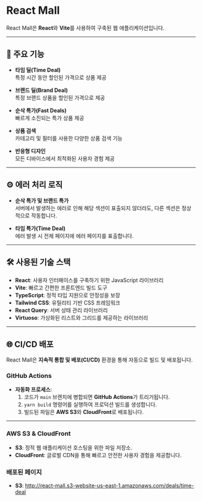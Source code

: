 # React Mall

React Mall은 **React**와 **Vite**를 사용하여 구축된 웹 애플리케이션입니다.

---

## 📌 주요 기능

- **타임 딜(Time Deal)**  
  특정 시간 동안 할인된 가격으로 상품 제공

- **브랜드 딜(Brand Deal)**  
  특정 브랜드 상품을 할인된 가격으로 제공

- **순삭 특가(Fast Deals)**  
  빠르게 소진되는 특가 상품 제공

- **상품 검색**  
  카테고리 및 필터를 사용한 다양한 상품 검색 기능

- **반응형 디자인**  
  모든 디바이스에서 최적화된 사용자 경험 제공

---

## ⚙️ 에러 처리 로직

- **순삭 특가 및 브랜드 특가**  
  서버에서 발생하는 에러로 인해 해당 섹션이 표출되지 않더라도, 다른 섹션은 정상적으로 작동합니다.

- **타임 특가(Time Deal)**  
  에러 발생 시 전체 페이지에 에러 페이지를 표출합니다.

---

## 🛠️ 사용된 기술 스택

- **React**: 사용자 인터페이스를 구축하기 위한 JavaScript 라이브러리
- **Vite**: 빠르고 간편한 프론트엔드 빌드 도구
- **TypeScript**: 정적 타입 지원으로 안정성을 보장
- **Tailwind CSS**: 유틸리티 기반 CSS 프레임워크
- **React Query**: 서버 상태 관리 라이브러리
- **Virtuoso**: 가상화된 리스트와 그리드를 제공하는 라이브러리

---

## 🌐 CI/CD 배포

React Mall은 **지속적 통합 및 배포(CI/CD)** 환경을 통해 자동으로 빌드 및 배포됩니다.

### GitHub Actions

- **자동화 프로세스**:
  1. 코드가 `main` 브랜치에 병합되면 **GitHub Actions**가 트리거됩니다.
  2. `yarn build` 명령어를 실행하여 프로덕션 빌드를 생성합니다.
  3. 빌드된 파일은 **AWS S3**와 **CloudFront**로 배포됩니다.

---

### AWS S3 & CloudFront

- **S3**: 정적 웹 애플리케이션 호스팅을 위한 파일 저장소.
- **CloudFront**: 글로벌 CDN을 통해 빠르고 안전한 사용자 경험을 제공합니다.

### 배포된 페이지

- **S3**: http://react-mall.s3-website-us-east-1.amazonaws.com/deals/time-deal

